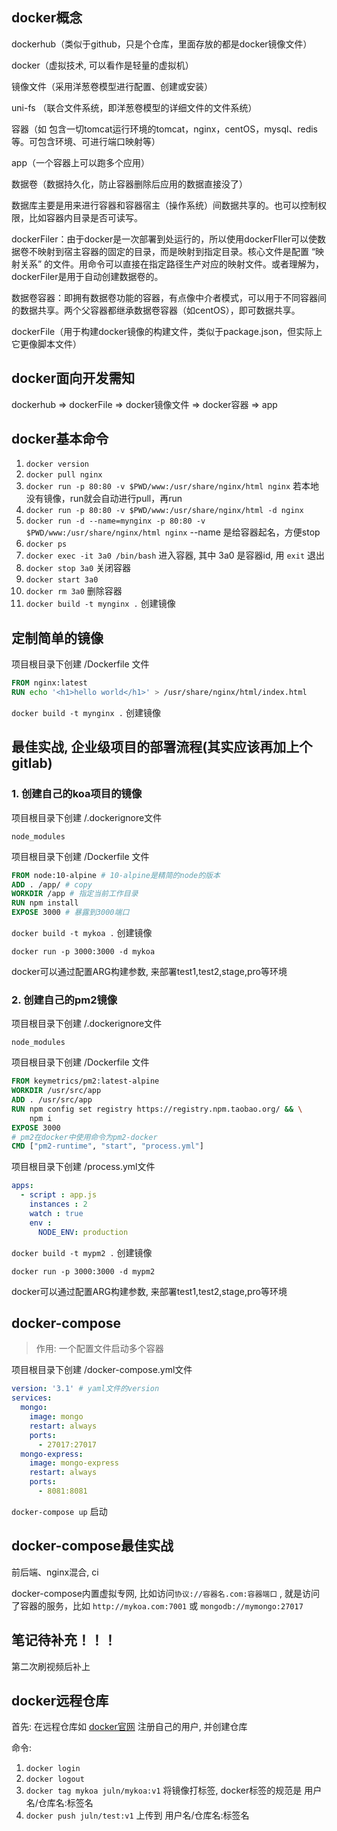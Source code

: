 ## docker概念

dockerhub（类似于github，只是个仓库，里面存放的都是docker镜像文件）

docker（虚拟技术, 可以看作是轻量的虚拟机）

镜像文件（采用洋葱卷模型进行配置、创建或安装）

uni-fs （联合文件系统，即洋葱卷模型的详细文件的文件系统）

容器（如 包含一切tomcat运行环境的tomcat，nginx，centOS，mysql、redis 等。可包含环境、可进行端口映射等）

app（一个容器上可以跑多个应用）

数据卷（数据持久化，防止容器删除后应用的数据直接没了）

数据库主要是用来进行容器和容器宿主（操作系统）间数据共享的。也可以控制权限，比如容器内目录是否可读写。

dockerFiler：由于docker是一次部署到处运行的，所以使用dockerFIler可以使数据卷不映射到宿主容器的固定的目录，而是映射到指定目录。核心文件是配置 “映射关系” 的文件。用命令可以直接在指定路径生产对应的映射文件。或者理解为，dockerFiler是用于自动创建数据卷的。

数据卷容器：即拥有数据卷功能的容器，有点像中介者模式，可以用于不同容器间的数据共享。两个父容器都继承数据卷容器（如centOS），即可数据共享。

dockerFile（用于构建docker镜像的构建文件，类似于package.json，但实际上它更像脚本文件）

## docker面向开发需知

dockerhub => dockerFile => docker镜像文件 => docker容器 => app

## docker基本命令

1. ```docker version```
2. ```docker pull nginx```
3. ```docker run -p 80:80 -v $PWD/www:/usr/share/nginx/html nginx``` 若本地没有镜像，run就会自动进行pull，再run
4. ```docker run -p 80:80 -v $PWD/www:/usr/share/nginx/html -d nginx```
5. ```docker run -d --name=mynginx -p 80:80 -v $PWD/www:/usr/share/nginx/html nginx``` --name 是给容器起名，方便stop
6. ```docker ps```
7. ```docker exec -it 3a0 /bin/bash``` 进入容器, 其中 3a0 是容器id, 用 ```exit``` 退出
8. ```docker stop 3a0``` 关闭容器
9. ```docker start 3a0```
10. ```docker rm 3a0``` 删除容器
11. ```docker build -t mynginx .``` 创建镜像

## 定制简单的镜像

项目根目录下创建 /Dockerfile 文件

```dockerfile
FROM nginx:latest
RUN echo '<h1>hello world</h1>' > /usr/share/nginx/html/index.html
```

```docker build -t mynginx .``` 创建镜像

## 最佳实战, 企业级项目的部署流程(其实应该再加上个gitlab)

### 1. 创建自己的koa项目的镜像

项目根目录下创建 /.dockerignore文件

```
node_modules
```

项目根目录下创建 /Dockerfile 文件

```dockerfile
FROM node:10-alpine # 10-alpine是精简的node的版本
ADD . /app/ # copy
WORKDIR /app # 指定当前工作目录
RUN npm install 
EXPOSE 3000 # 暴露到3000端口
```

```docker build -t mykoa .``` 创建镜像

```docker run -p 3000:3000 -d mykoa```

docker可以通过配置ARG构建参数, 来部署test1,test2,stage,pro等环境

### 2. 创建自己的pm2镜像

项目根目录下创建 /.dockerignore文件

```
node_modules
```

项目根目录下创建 /Dockerfile 文件

```dockerfile
FROM keymetrics/pm2:latest-alpine
WORKDIR /usr/src/app
ADD . /usr/src/app
RUN npm config set registry https://registry.npm.taobao.org/ && \
	npm i
EXPOSE 3000
# pm2在docker中使用命令为pm2-docker
CMD ["pm2-runtime", "start", "process.yml"]
```

项目根目录下创建 /process.yml文件

```yaml
apps:
  - script : app.js
    instances : 2
    watch : true
    env :
      NODE_ENV: production
```

```docker build -t mypm2 .``` 创建镜像

```docker run -p 3000:3000 -d mypm2```

docker可以通过配置ARG构建参数, 来部署test1,test2,stage,pro等环境

## docker-compose

> 作用: 一个配置文件启动多个容器

项目根目录下创建 /docker-compose.yml文件

```yaml
version: '3.1' # yaml文件的version
services:
  mongo:
  	image: mongo
  	restart: always
  	ports:
  	  - 27017:27017
  mongo-express:
    image: mongo-express
    restart: always
    ports:
      - 8081:8081
```

```docker-compose up``` 启动

## docker-compose最佳实战

前后端、nginx混合, ci

docker-compose内置虚拟专网, 比如访问```协议://容器名.com:容器端口``` , 就是访问了容器的服务，比如 ```http://mykoa.com:7001``` 或 ```mongodb://mymongo:27017```

## 笔记待补充！！！

第二次刷视频后补上

## docker远程仓库

首先: 在远程仓库如 [docker官网](https://registry.hub.docker.com/) 注册自己的用户, 并创建仓库

命令:

1. ```docker login```
2. ```docker logout```
3. ```docker tag mykoa juln/mykoa:v1``` 将镜像打标签, docker标签的规范是 用户名/仓库名:标签名
4. ```docker push juln/test:v1``` 上传到 用户名/仓库名:标签名

